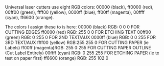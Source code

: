 Universal laser cutters use eight RGB colors: 00000 (black), ff0000 (red), 00ff00 (green), ffff00 (yellow), 0000ff (blue), ff00ff (magenta), 00ffff (cyan), ff6600 (orange).

The colors I assign these to is here:
00000 (black) 	RGB: 0		0	0 	FOR CUTTING EDGES
ff0000 (red) 	RGB: 255	0	0 	FOR ETCHING TEXT
00ff00 (green)	RGB: 0		255	0 	FOR 2ND TEXT/AUX
0000ff (blue) 	RGB: 0		0	255 	FOR 3RD TEXT/AUX
ffff00 (yellow) RGB:255		255	0 	FOR CUTTING PAPER (ie Labels)
ff00ff (magenta)RGB: 255	0	255	FOR CUTTING PAPER OUTLINE (Cut Label Entirely)
00ffff (cyan) 	RGB: 0		255	255	FOR ETCHING PAPER (ie to test on paper first)
ff6600 (orange) RGB: 255	102	0
